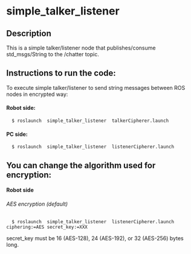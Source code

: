 simple_talker_listener
======================

## Description

This is a simple talker/listener node that publishes/consume std_msgs/String to the /chatter topic.

## Instructions to run the code:

To execute simple talker/listener to send string messages between ROS nodes in encrypted way:

#### Robot side:

      $ roslaunch  simple_talker_listener  talkerCipherer.launch

#### PC side:

      $ roslaunch  simple_talker_listener  listenerCipherer.launch

## You can change the algorithm used for encryption:

#### Robot side

###### AES encryption (default)

      $ roslaunch  simple_talker_listener  listenerCipherer.launch ciphering:=AES secret_key:=XXX

secret_key must be 16 (AES-128), 24 (AES-192), or 32 (AES-256) bytes long.
